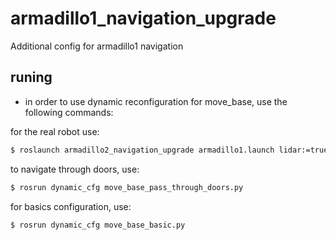 # armadillo1_navigation_upgrade
Additional config for armadillo1 navigation

## runing

* in order to use dynamic reconfiguration for move_base, use the following commands:

for the real robot use:
```bash
$ roslaunch armadillo2_navigation_upgrade armadillo1.launch lidar:=true amcl:=true have_map:=true map:="<paht_to_map>/<map_name.yaml>" move_base:=true
```

to navigate through doors, use:
```bash
$ rosrun dynamic_cfg move_base_pass_through_doors.py
```

for basics configuration, use:
```bash
$ rosrun dynamic_cfg move_base_basic.py
```
